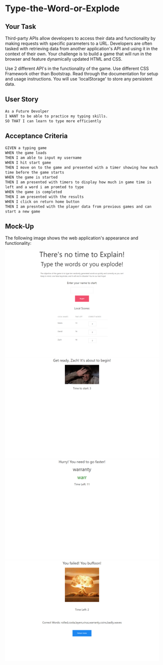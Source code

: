 # Type-the-Word-or-Explode

## Your Task

Third-party APIs allow developers to access their data and functionality by making requests with specific parameters to a URL. Developers are often tasked with retrieving data from another application's API and using it in the context of their own. Your challenge is to build a game that will run in the browser and feature dynamically updated HTML and CSS.

Use 2 different API's in the functionality of the game. Use different CSS Framework other than Bootstrap. Read through the documentation for setup and usage instructions. You will use 'localStorage' to store any persistent data. 


## User Story

```
As a Future Devolper
I WANT to be able to practice my typing skills.
SO THAT I can learn to type more efficiently
```

## Acceptance Criteria

```
GIVEN a typing game 
WHEN the game loads
THEN I am able to input my username
WHEN I hit start game 
THEN I move on to the game and presented with a timer showing how much time before the game starts
WHEN the game is started
THEN I am presented with timers to display how much in game time is left and a word i am promted to type
WHEN the game is completed
THEN I am presented with the results
WHEN I click on return home button
THEN I am presnted with the player data from previous games and can start a new game
```

## Mock-Up

The following image shows the web application's appearance and functionality:

![](./assets/images/TypeGame_landingpagepic.png)
![](./assets/images/TypeGame_gamebriefpic.png)
![](./assets/images/TypeGame_ingamepic.png)
![](./assets/images/TypeGame_endgamepic.png)